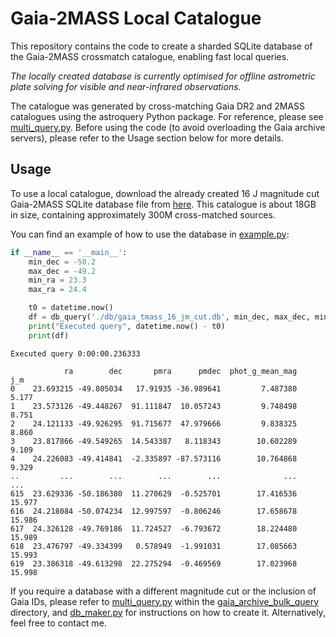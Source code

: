 # Gaia-2MASS Local Catalogue

This repository contains the code to create a sharded SQLite database of the Gaia-2MASS crossmatch catalogue, enabling fast local queries.

_The locally created database is currently optimised for offline astrometric plate solving for visible and near-infrared observations._

The catalogue was generated by cross-matching Gaia DR2 and 2MASS catalogues using the astroquery Python package. For reference, please see [multi_query.py](gaia_archive_bulk_query/multi_query.py). Before using the code (to avoid overloading the Gaia archive servers), please refer to the Usage section below for more details.

## Usage

To use a local catalogue, download the already created 16 J magnitude cut Gaia-2MASS SQLite database file from [here](https://drive.google.com/file/d/1xg23KtKkl_0b0zLuDpouUjTh3klyae2c/view?usp=sharing). This catalogue is about 18GB in size, containing approximately 300M cross-matched sources.

You can find an example of how to use the database in [example.py](example.py):

```python
if __name__ == '__main__':
    min_dec = -50.2
    max_dec = -49.2
    min_ra = 23.3
    max_ra = 24.4

    t0 = datetime.now()
    df = db_query('./db/gaia_tmass_16_jm_cut.db', min_dec, max_dec, min_ra, max_ra)
    print("Executed query", datetime.now() - t0)
    print(df)

```

```
Executed query 0:00:00.236333

            ra        dec       pmra      pmdec  phot_g_mean_mag     j_m
0    23.693215 -49.805034   17.91935 -36.989641         7.487380   5.177
1    23.573126 -49.448267  91.111847  10.057243         9.748498   8.751
2    24.121133 -49.926295  91.715677  47.979666         9.838325   8.860
3    23.817866 -49.549265  14.543387   8.118343        10.602289   9.109
4    24.226083 -49.414841  -2.335897 -87.573116        10.764868   9.329
..         ...        ...        ...        ...              ...     ...
615  23.629336 -50.186380  11.270629  -0.525701        17.416536  15.977
616  24.218084 -50.074234  12.997597  -0.806246        17.658678  15.986
617  24.326128 -49.769186  11.724527  -6.793672        18.224480  15.989
618  23.476797 -49.334399   0.578949  -1.991031        17.085663  15.993
619  23.386318 -49.613298  22.275294  -0.469569        17.023968  15.998

```

If you require a database with a different magnitude cut or the inclusion of Gaia IDs, please refer to [multi_query.py](gaia_archive_bulk_query/multi_query.py) within the [gaia_archive_bulk_query](gaia_archive_bulk_query) directory, and [db_maker.py](db_maker.py) for instructions on how to create it. Alternatively, feel free to contact me.
